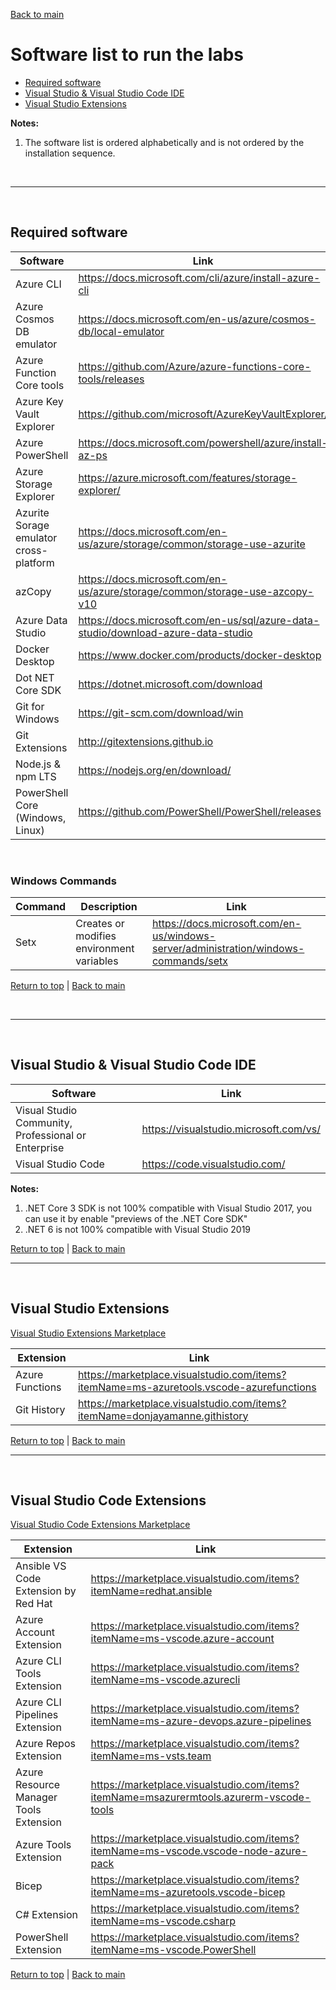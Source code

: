 <a id="top" />


[Back to main](./README.md)


# Software list to run the labs 

 - [Required software](#required-software)
 - [Visual Studio & Visual Studio Code IDE](#microsoft-ide)
 - [Visual Studio Extensions](#visual-studio-extensions)


**Notes:**
 1. The software list is ordered alphabetically and is not ordered by the installation sequence.

<br/>

---

<a id="required-software" />

<br/>

## Required software

| Software | Link |
| --- | --- |
| Azure CLI                        | https://docs.microsoft.com/cli/azure/install-azure-cli |
| Azure Cosmos DB emulator         | https://docs.microsoft.com/en-us/azure/cosmos-db/local-emulator |
| Azure Function Core tools        | https://github.com/Azure/azure-functions-core-tools/releases |
| Azure Key Vault Explorer         | https://github.com/microsoft/AzureKeyVaultExplorer/ |
| Azure PowerShell                 | https://docs.microsoft.com/powershell/azure/install-az-ps |
| Azure Storage Explorer           | https://azure.microsoft.com/features/storage-explorer/ |
| Azurite Sorage emulator cross-platform | https://docs.microsoft.com/en-us/azure/storage/common/storage-use-azurite |
| azCopy                           | https://docs.microsoft.com/en-us/azure/storage/common/storage-use-azcopy-v10 |
| Azure Data Studio                | https://docs.microsoft.com/en-us/sql/azure-data-studio/download-azure-data-studio |
| Docker Desktop                   | https://www.docker.com/products/docker-desktop |
| Dot NET Core SDK                 | https://dotnet.microsoft.com/download |
| Git for Windows                  | https://git-scm.com/download/win |
| Git Extensions                   | http://gitextensions.github.io    
| Node.js & npm LTS                | https://nodejs.org/en/download/ |
| PowerShell Core (Windows, Linux) | https://github.com/PowerShell/PowerShell/releases |

<br/>

### Windows Commands

| Command | Description | Link |
| --- | --- | --- |
| Setx | Creates or modifies environment variables | https://docs.microsoft.com/en-us/windows-server/administration/windows-commands/setx   


[Return to top](#top) | [Back to main](./README.md)

<br/>

---

<a id="microsoft-ide" />

<br/>


## Visual Studio & Visual Studio Code IDE

| Software | Link |
| --- | --- |
| Visual Studio Community, Professional or Enterprise | https://visualstudio.microsoft.com/vs/ |
| Visual Studio Code | https://code.visualstudio.com/ |

**Notes:**
 1. .NET Core 3 SDK is not 100% compatible with Visual Studio 2017, you can use it by enable "previews of the .NET Core SDK"
 2. .NET 6 is not 100% compatible with Visual Studio 2019


[Return to top](#top) | [Back to main](./README.md)
<br/>

---

<a id="visual-studio-extensions" />

<br/>

## Visual Studio Extensions


[Visual Studio Extensions Marketplace](https://marketplace.visualstudio.com/vs)

| Extension | Link |
| --- | --- |
| Azure Functions | https://marketplace.visualstudio.com/items?itemName=ms-azuretools.vscode-azurefunctions |
| Git History | https://marketplace.visualstudio.com/items?itemName=donjayamanne.githistory |



[Return to top](#top) | [Back to main](./README.md)
<br/>

---

<a id="visual-studio-code-extensions" />


<br/>

## Visual Studio Code Extensions

[Visual Studio Code Extensions Marketplace](https://marketplace.visualstudio.com/vscode)

| Extension | Link |
| --- | --- |
| Ansible VS Code Extension by Red Hat | https://marketplace.visualstudio.com/items?itemName=redhat.ansible | 
| Azure Account Extension | https://marketplace.visualstudio.com/items?itemName=ms-vscode.azure-account |
| Azure CLI Tools Extension | https://marketplace.visualstudio.com/items?itemName=ms-vscode.azurecli |
| Azure CLI Pipelines Extension |https://marketplace.visualstudio.com/items?itemName=ms-azure-devops.azure-pipelines |
| Azure Repos Extension |https://marketplace.visualstudio.com/items?itemName=ms-vsts.team |
| Azure Resource Manager Tools Extension | https://marketplace.visualstudio.com/items?itemName=msazurermtools.azurerm-vscode-tools |
| Azure Tools Extension | https://marketplace.visualstudio.com/items?itemName=ms-vscode.vscode-node-azure-pack |
| Bicep | https://marketplace.visualstudio.com/items?itemName=ms-azuretools.vscode-bicep |
| C# Extension | https://marketplace.visualstudio.com/items?itemName=ms-vscode.csharp |
| PowerShell Extension | https://marketplace.visualstudio.com/items?itemName=ms-vscode.PowerShell |


[Return to top](#top) | [Back to main](./README.md)

<br/>
